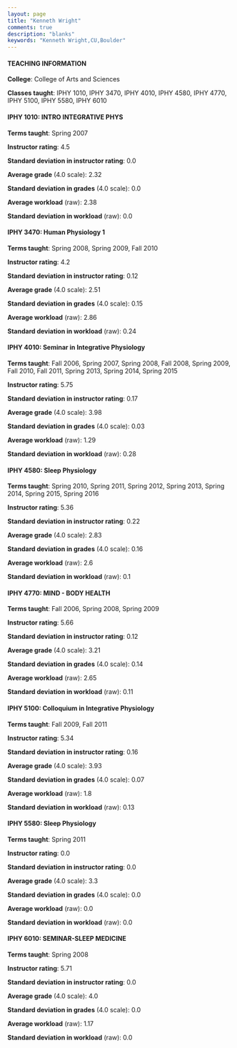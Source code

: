 ```yaml
---
layout: page
title: "Kenneth Wright" 
comments: true
description: "blanks"
keywords: "Kenneth Wright,CU,Boulder"
---
```

<head>
<script src="https://ajax.googleapis.com/ajax/libs/jquery/2.1.3/jquery.min.js"></script>
<script src="https://dl.dropboxusercontent.com/s/pc42nxpaw1ea4o9/highcharts.js?dl=0"></script>
<!-- <script src="../assets/js/highcharts.js"></script> -->
<style type="text/css">@font-face {
	font-family: "Bebas Neue";
	src: url(https://www.filehosting.org/file/details/544349/BebasNeue Regular.otf) format("opentype");
	}
	h1.Bebas { 
		font-family: "Bebas Neue", Verdana, Tahoma;
	}
</style>
</head>
	   
#### TEACHING INFORMATION

**College**: College of Arts and Sciences

**Classes taught**: IPHY 1010, IPHY 3470, IPHY 4010, IPHY 4580, IPHY 4770, IPHY 5100, IPHY 5580, IPHY 6010

#### IPHY 1010: INTRO INTEGRATIVE PHYS

**Terms taught**: Spring 2007

**Instructor rating**: 4.5

**Standard deviation in instructor rating**: 0.0

**Average grade** (4.0 scale): 2.32

**Standard deviation in grades** (4.0 scale): 0.0

**Average workload** (raw): 2.38

**Standard deviation in workload** (raw): 0.0

#### IPHY 3470: Human Physiology 1

**Terms taught**: Spring 2008, Spring 2009, Fall 2010

**Instructor rating**: 4.2

**Standard deviation in instructor rating**: 0.12

**Average grade** (4.0 scale): 2.51

**Standard deviation in grades** (4.0 scale): 0.15

**Average workload** (raw): 2.86

**Standard deviation in workload** (raw): 0.24

#### IPHY 4010: Seminar in Integrative Physiology

**Terms taught**: Fall 2006, Spring 2007, Spring 2008, Fall 2008, Spring 2009, Fall 2010, Fall 2011, Spring 2013, Spring 2014, Spring 2015

**Instructor rating**: 5.75

**Standard deviation in instructor rating**: 0.17

**Average grade** (4.0 scale): 3.98

**Standard deviation in grades** (4.0 scale): 0.03

**Average workload** (raw): 1.29

**Standard deviation in workload** (raw): 0.28

#### IPHY 4580: Sleep Physiology

**Terms taught**: Spring 2010, Spring 2011, Spring 2012, Spring 2013, Spring 2014, Spring 2015, Spring 2016

**Instructor rating**: 5.36

**Standard deviation in instructor rating**: 0.22

**Average grade** (4.0 scale): 2.83

**Standard deviation in grades** (4.0 scale): 0.16

**Average workload** (raw): 2.6

**Standard deviation in workload** (raw): 0.1

#### IPHY 4770: MIND - BODY HEALTH

**Terms taught**: Fall 2006, Spring 2008, Spring 2009

**Instructor rating**: 5.66

**Standard deviation in instructor rating**: 0.12

**Average grade** (4.0 scale): 3.21

**Standard deviation in grades** (4.0 scale): 0.14

**Average workload** (raw): 2.65

**Standard deviation in workload** (raw): 0.11

#### IPHY 5100: Colloquium in Integrative Physiology

**Terms taught**: Fall 2009, Fall 2011

**Instructor rating**: 5.34

**Standard deviation in instructor rating**: 0.16

**Average grade** (4.0 scale): 3.93

**Standard deviation in grades** (4.0 scale): 0.07

**Average workload** (raw): 1.8

**Standard deviation in workload** (raw): 0.13

#### IPHY 5580: Sleep Physiology

**Terms taught**: Spring 2011

**Instructor rating**: 0.0

**Standard deviation in instructor rating**: 0.0

**Average grade** (4.0 scale): 3.3

**Standard deviation in grades** (4.0 scale): 0.0

**Average workload** (raw): 0.0

**Standard deviation in workload** (raw): 0.0

#### IPHY 6010: SEMINAR-SLEEP MEDICINE

**Terms taught**: Spring 2008

**Instructor rating**: 5.71

**Standard deviation in instructor rating**: 0.0

**Average grade** (4.0 scale): 4.0

**Standard deviation in grades** (4.0 scale): 0.0

**Average workload** (raw): 1.17

**Standard deviation in workload** (raw): 0.0

